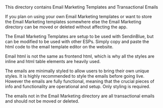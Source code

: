 This directory contains Email Marketing Templates and Transactional Emails

If you plan on using your own Email Marketing templates or want to store
the Email Marketing templates somewhere else the Email Marketing
directory can be moved or deleted without affecting the app.

The Email Marketing Templates are setup to be used with SendinBlue, but can be modified
to be used with other ESPs. Simply copy and paste the html code to the email template
editor on the website.

Email html is not the same as frontend html, which is why
all the styles are inline and html table elements are heavily used.

The emails are minimally styled to allow users to bring their own unique styles.
It is highly recommended to style the emails before going live. However the
emails are fully functional, meaning that the crucial pieces of info and functionality are
operational and setup. Only styling is required.

The emails not in the Email Marketing directory are all transactional
emails and should not be moved or deleted.

